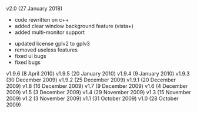 v2.0 (27 January 2018)
+ code rewritten on c++
+ added clear window background feature (vista+)
+ added multi-monitor support
- updated license gplv2 to gplv3
- removed useless features
- fixed ui bugs
- fixed bugs

v1.9.6 (8 April 2010)
v1.9.5 (20 January 2010)
v1.9.4 (9 January 2010)
v1.9.3 (30 December 2009)
v1.9.2 (25 December 2009)
v1.9.1 (20 December 2009)
v1.8 (16 December 2009)
v1.7 (9 December 2009)
v1.6 (4 December 2009)
v1.5 (3 December 2009)
v1.4 (29 November 2009)
v1.3 (15 November 2009)
v1.2 (3 November 2009)
v1.1 (31 October 2009)
v1.0 (28 October 2009)
